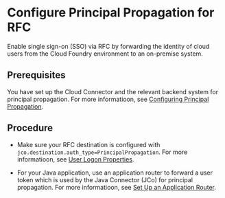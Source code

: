 <!-- loio30c416836a2e4466a10dbf36da9b5853 -->

# Configure Principal Propagation for RFC

Enable single sign-on \(SSO\) via RFC by forwarding the identity of cloud users from the Cloud Foundry environment to an on-premise system.



<a name="loio30c416836a2e4466a10dbf36da9b5853__section_hdk_pvt_wpb"/>

## Prerequisites

You have set up the Cloud Connector and the relevant backend system for principal propagation. For more informatioon, see [Configuring Principal Propagation](configuring-principal-propagation-c84d4d0.md).



<a name="loio30c416836a2e4466a10dbf36da9b5853__section_ix2_4vt_wpb"/>

## Procedure

-   Make sure your RFC destination is configured with `jco.destination.auth_type=PrincipalPropagation`. For more informatioon, see [User Logon Properties](user-logon-properties-8b1e1c3.md).

-   For your Java application, use an application router to forward a user token which is used by the Java Connector \(JCo\) for principal propagation. For more informatioon, see [Set Up an Application Router](set-up-an-application-router-b14eeb9.md).


